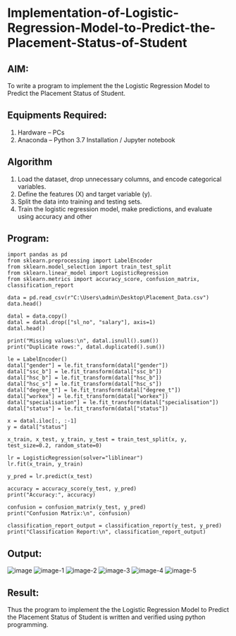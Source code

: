 # Implementation-of-Logistic-Regression-Model-to-Predict-the-Placement-Status-of-Student

## AIM:
To write a program to implement the the Logistic Regression Model to Predict the Placement Status of Student.

## Equipments Required:
1. Hardware – PCs
2. Anaconda – Python 3.7 Installation / Jupyter notebook

## Algorithm
1. Load the dataset, drop unnecessary columns, and encode categorical variables. 
2. Define the features (X) and target variable (y). 
3. Split the data into training and testing sets. 
4. Train the logistic regression model, make predictions, and evaluate using accuracy and other


## Program:
```
import pandas as pd
from sklearn.preprocessing import LabelEncoder
from sklearn.model_selection import train_test_split
from sklearn.linear_model import LogisticRegression
from sklearn.metrics import accuracy_score, confusion_matrix, classification_report

data = pd.read_csv(r"C:\Users\admin\Desktop\Placement_Data.csv")
data.head()

datal = data.copy()
datal = datal.drop(["sl_no", "salary"], axis=1)
datal.head()

print("Missing values:\n", datal.isnull().sum())
print("Duplicate rows:", datal.duplicated().sum())

le = LabelEncoder()
datal["gender"] = le.fit_transform(datal["gender"])
datal["ssc_b"] = le.fit_transform(datal["ssc_b"])
datal["hsc_b"] = le.fit_transform(datal["hsc_b"])
datal["hsc_s"] = le.fit_transform(datal["hsc_s"])
datal["degree_t"] = le.fit_transform(datal["degree_t"])
datal["workex"] = le.fit_transform(datal["workex"])
datal["specialisation"] = le.fit_transform(datal["specialisation"])
datal["status"] = le.fit_transform(datal["status"])

x = datal.iloc[:, :-1]
y = datal["status"]

x_train, x_test, y_train, y_test = train_test_split(x, y, test_size=0.2, random_state=0)

lr = LogisticRegression(solver="liblinear")
lr.fit(x_train, y_train)

y_pred = lr.predict(x_test)

accuracy = accuracy_score(y_test, y_pred)
print("Accuracy:", accuracy)

confusion = confusion_matrix(y_test, y_pred)
print("Confusion Matrix:\n", confusion)

classification_report_output = classification_report(y_test, y_pred)
print("Classification Report:\n", classification_report_output)
```

## Output:
![image](https://github.com/user-attachments/assets/be871059-d224-49b5-84bb-8b8c97b311d2)
![image-1](https://github.com/user-attachments/assets/ea7a0e8a-e250-431f-9ae0-891446654c55)
![image-2](https://github.com/user-attachments/assets/64fb2854-1a37-4db4-9712-fc5a217708f2)
![image-3](https://github.com/user-attachments/assets/a4cfea0a-44d0-4923-ab28-01e8bf7feb7f)
![image-4](https://github.com/user-attachments/assets/f070006d-69f7-48df-9725-ea5aef926204)
![image-5](https://github.com/user-attachments/assets/b64670ac-4525-493a-a633-8f3a81243c17)


## Result:
Thus the program to implement the the Logistic Regression Model to Predict the Placement Status of Student is written and verified using python programming.
